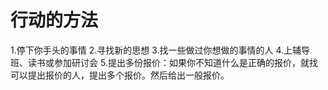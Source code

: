 # 行动的方法
1.停下你手头的事情
2.寻找新的思想
3.找一些做过你想做的事情的人
4.上辅导班、读书或参加研讨会
5.提出多份报价：如果你不知道什么是正确的报价，就找可以提出报价的人，提出多个报价。然后给出一般报价。